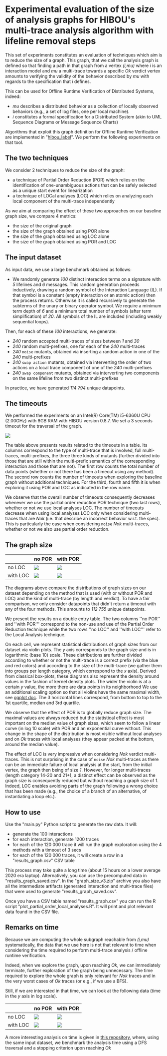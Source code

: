 
# Experimental evaluation of the size of analysis graphs for HIBOU's multi-trace analysis algorithm with lifeline removal steps


This set of experiments constitutes an evaluation of techniques which aim is to reduce the size of a graph.
This graph, that we call the analysis graph is defined so that finding a path in that graph
from a vertex *(i,mu)* where *i* is an interaction model and *mu* a multi-trace 
towards a specific *Ok* verdict vertex 
amounts to verifying the validity of the behavior described by *mu* with regards to the specification that *i* defines.

This can be used for Offline Runtime Verification of Distributed Systems, indeed:
- *mu* describes a distributed behavior as a collection of locally observed behaviors
 (e.g., a set of log files, one per local machine).
- *i* constitutes a formal specification for a Distributed System (akin to UML Sequence Diagrams or Message Sequence Charts)

Algorithms that exploit this graph definition for Offline Runtime Verification are implemented 
in "[hibou_label](https://github.com/erwanM974/hibou_label)".
We perform the following experiments on that tool.

## The two techniques

We consider 2 techniques to reduce the size of the graph:
- a technique of Partial Order Reduction (POR) which relies on the identification of one-unambiguous actions that
can be safely selected as a unique start event for linearization
- a technique of LOCal analyses (LOC) which relies on analyzing each local component of the multi-trace independently

As we aim at comparing the effect of these two approaches on our baseline graph size, we compare 4 metrics:
- the size of the original graph
- the size of the graph obtained using POR alone
- the size of the graph obtained using LOC alone
- the size of the graph obtained using POR and LOC


## The input dataset

As input data, we use a large benchmark obtained as follows:
- We randomly generate *100* distinct interaction terms on a signature with *5* lifelines and *6* messages. 
This random generation proceeds inductively, drawing a random symbol of the Interaction Language (IL). 
If that symbol is a constant (empty interaction or an atomic action) then the process returns. 
Otherwise it is called recursively to generate the subterms of the unary or binary operator symbol.
We require a minimum term depth of *6* and a minimum total number of symbols (after term simplification) of *20*.
All symbols of the IL are included (including weakly sequential loops).

Then, for each of these *100* interactions, we generate:
- *240* random accepted multi-traces of sizes between *1* and *30*
- *240* random multi-prefixes, one for each of the *240* multi-traces
- *240* ``noise`` mutants, obtained via inserting a random action in one of the *240* multi-prefixes
- *240* ``swap action`` mutants, obtained via interverting the order of two actions on a local trace component of one of the *240* multi-prefixes
- *240* ``swap component`` mutants, obtained via interverting two components on the same lifeline from two distinct multi-prefixes


In practice, we have generated *114 794* unique datapoints.

## The timeouts

We performed the experiments on an Intel(R) Core(TM) i5-6360U CPU (2.00GHz) with 8GB RAM with HIBOU version 0.8.7.
We set a $3$ seconds timeout for the traversal of the graph.


<img src="./README_images/timeout_count_graph_size.png">


The table above presents results related to the timeouts in a table.
Its columns correspond to the type of multi-trace that is involved, full multi-traces, multi-prefixes, the three three kinds of mutants (further divided into those that are still within the multi-prefix semantics of the corresponding interaction and those that are not).
The first row counts the total number of data points (whether or not there has been a timeout using any method).
The second row counts the number of timeouts when exploring the baseline graph without additional techniques.
For the third, fourth and fifth it is when exploring it using POR and LOC as indicated in the row name.


We observe that the overall number of timeouts consequently decreases whenever we use the partial order reduction POR technique (two last rows), whether or not we use local analyses LOC.
The number of timeouts decrease when using local analyses LOC only when considering multi-traces that are *Nok* (i.e. that describe an incorrect behavior w.r.t. the spec).
 This is particularly the case when considering ``noise`` *Nok* multi-traces, whether or not we also use partial order reduction.


## The graph size


|          | no POR                                      | with POR                                    |
|----------|---------------------------------------------|---------------------------------------------|
| no LOC   | <img src="./README_images/nopor_noloc.png"> | <img src="./README_images/wtpor_noloc.png"> | 
| with LOC | <img src="./README_images/nopor_wtloc.png"> | <img src="./README_images/wtpor_wtloc.png"> |


The diagrams above compare the distributions of graph sizes on our dataset depending on the method that is used 
(with or without POR and LOC) and the kind of multi-trace (by length and verdict).
To have a fair comparison, we only consider datapoints that didn't return a timeout with any of the four methods.
This amounts to *112 755* unique datapoints.

We present the results on a double entry table.
The two columns ''no POR'' and ''with POR''' correspond to the non-use and use of the Partial Order Reduction technique
while the two rows ''no LOC'' and ''with LOC''' refer to the Local Analysis technique.


On each cell, we represent statistical distributions of graph sizes from our dataset via violin plots.
The *y* axis corresponds to the graph size and is in logarithmic (base 10) scale.
These distributions are further divided according to whether or not the multi-trace is a correct prefix 
(via the blue and red colors) and according to the size of the multi-trace 
(we gather them into groups per length category, which correspond to the *x* axis).
Derived from classical box-plots, these diagrams also represent the density around values in the fashion of kernel density plots.
The wider the violin is at a certain *y* value, the more there are data points in its neighborhood
We use an additional scaling option so that all violins have the same maximal width, 
see [ggplot doc](https://ggplot2.tidyverse.org/reference/geom_violin.html).
The 3 horizontal lines correspond, from bottom to top to the 1st quartile, median and 3rd quartile.


We observe that the effect of POR is to globally reduce graph size. 
The maximal values are always reduced but the statistical effect is most important on the median value of graph sizes, 
which seem to follow a linear curve (in log 10 scale) with POR and an exponential curve without.
This change in the shape of the distribution is most visible without local analyses 
and on *Ok* traces with local analyses (they appear packed at the bottom, around the median value).

The effect of LOC is very impressive when considering *Nok* verdict multi-traces. 
This is not surprising in the case of ``noise`` *Nok* multi-traces as there can be an immediate failure of local analysis 
at the start, from the initial vertex, the graph then being of size *1*.
However, for longer multi-traces (length category 14-20 and 21+), a distinct effect can be observed as the graph size 
is consequently reduced but without reaching a graph size of *1*.
Indeed, LOC enables avoiding parts of the graph following a wrong choice that has been made 
(e.g., the choice of a branch of an alternative, of instantiating a loop etc.).







## How to use

Use the "main.py" Python script to generate the raw data. It will:
- generate the 100 interactions
- for each interaction, generate 1200 traces
- for each of the 120 000 trace it will run the graph exploration using the 4 methods with a timeout of 3 secs
- for each of the 120 000 traces, it will create a row in a "results_graph.csv" CSV table

This process may take quite a long time (about 15 hours on a lower average 2020 era laptop).
Alternatively, you can use the precomputed data in "results_graph_saved.csv".
In the "graph_size_v3.zip" archive you also have all the intermediate artifacts 
(generated interaction and multi-trace files) that were used to generate "results_graph_saved.csv".


Once you have a CSV table named "results_graph.csv" you can run the R script "plot_partial_order_local_analyses.R".
It will print and plot relevant data found in the CSV file.






## Remarks on time

Because we are computing the whole subgraph reachable from *(i,mu)* systematically, the data that we use here
is not that relevant to time when considering the time required to perform multi-trace analysis / offline runtime verification.

Indeed, when we explore the graph, upon reaching *Ok*, we can immediately terminate, further exploration of the graph being
unnecessary.
The time required to explore the whole graph is only relevant for *Nok* traces and in the very worst cases of *Ok* traces (or e.g., if we use a BFS).

Still, if we are interested in that time, we can look at the following data (time in the *y* axis in log scale).

|          | no POR                                                             | with POR                                                           |
|----------|--------------------------------------------------------------------|--------------------------------------------------------------------|
| no LOC   | <img src="./README_images/time_whole_graph/nopor_noloc_timeg.png"> | <img src="./README_images/time_whole_graph/wtpor_noloc_timeg.png"> | 
| with LOC | <img src="./README_images/time_whole_graph/nopor_wtloc_timeg.png"> | <img src="./README_images/time_whole_graph/wtpor_wtloc_timeg.png"> |


A more interesting analysis on time is given in [this repository](https://github.com/erwanM974/hibou_lfrem_por_loc_time_benchmark),
where, using the same input dataset, we benchmark the analysis time using a DFS traversal and a stopping criterion upon
reaching *Ok*

